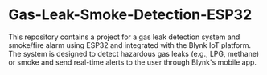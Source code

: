 # Gas-Leak-Smoke-Detection-ESP32
This repository contains a project for a gas leak detection system and smoke/fire alarm using ESP32 and integrated with the Blynk IoT platform. The system is designed to detect hazardous gas leaks (e.g., LPG, methane) or smoke and send real-time alerts to the user through Blynk's mobile app.
